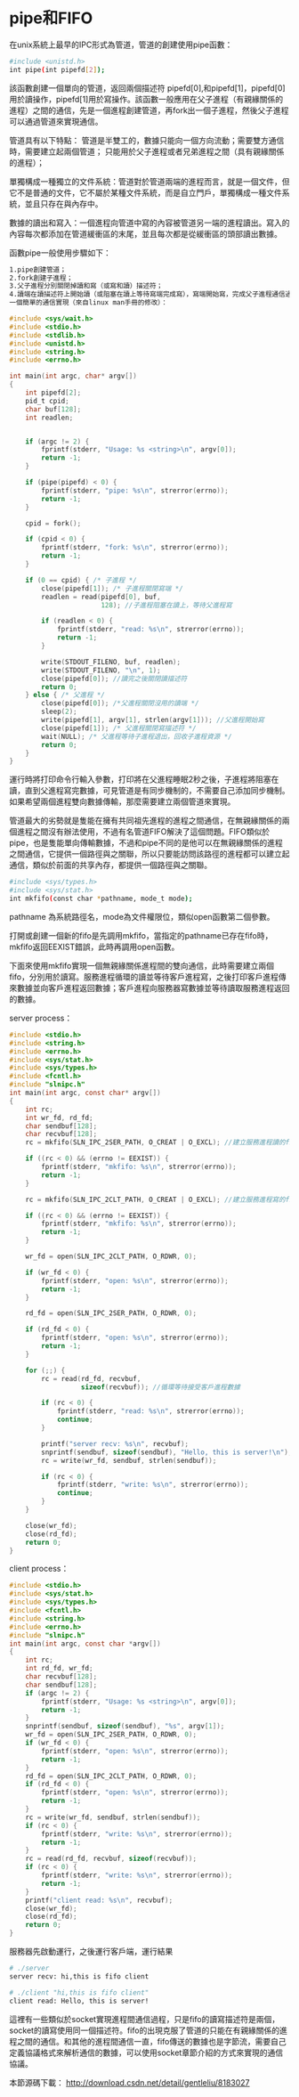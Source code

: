 # pipe和FIFO


在unix系統上最早的IPC形式為管道，管道的創建使用pipe函數：

```sh
#include <unistd.h>
int pipe(int pipefd[2]);
```

該函數創建一個單向的管道，返回兩個描述符 pipefd[0],和pipefd[1]，pipefd[0]用於讀操作，pipefd[1]用於寫操作。該函數一般應用在父子進程（有親緣關係的進程）之間的通信，先是一個進程創建管道，再fork出一個子進程，然後父子進程可以通過管道來實現通信。

管道具有以下特點：
管道是半雙工的，數據只能向一個方向流動；需要雙方通信時，需要建立起兩個管道；
只能用於父子進程或者兄弟進程之間（具有親緣關係的進程）；

單獨構成一種獨立的文件系統：管道對於管道兩端的進程而言，就是一個文件，但它不是普通的文件，它不屬於某種文件系統，而是自立門戶，單獨構成一種文件系統，並且只存在與內存中。

數據的讀出和寫入：一個進程向管道中寫的內容被管道另一端的進程讀出。寫入的內容每次都添加在管道緩衝區的末尾，並且每次都是從緩衝區的頭部讀出數據。


函數pipe一般使用步驟如下：

```sh
1.pipe創建管道；
2.fork創建子進程；
3.父子進程分別關閉掉讀和寫（或寫和讀）描述符；
4.讀端在讀描述符上開始讀（或阻塞在讀上等待寫端完成寫），寫端開始寫，完成父子進程通信過程。
一個簡單的通信實現（來自linux man手冊的修改）：
```


```c
#include <sys/wait.h>
#include <stdio.h>
#include <stdlib.h>
#include <unistd.h>
#include <string.h>
#include <errno.h>

int main(int argc, char* argv[])
{
    int pipefd[2];
    pid_t cpid;
    char buf[128];
    int readlen;


    if (argc != 2) {
        fprintf(stderr, "Usage: %s <string>\n", argv[0]);
        return -1;
    }

    if (pipe(pipefd) < 0) {
        fprintf(stderr, "pipe: %s\n", strerror(errno));
        return -1;
    }

    cpid = fork();

    if (cpid < 0) {
        fprintf(stderr, "fork: %s\n", strerror(errno));
        return -1;
    }

    if (0 == cpid) { /* 子進程 */
        close(pipefd[1]); /* 子進程關閉寫端 */
        readlen = read(pipefd[0], buf,
                       128); //子進程阻塞在讀上，等待父進程寫

        if (readlen < 0) {
            fprintf(stderr, "read: %s\n", strerror(errno));
            return -1;
        }

        write(STDOUT_FILENO, buf, readlen);
        write(STDOUT_FILENO, "\n", 1);
        close(pipefd[0]); //讀完之後關閉讀描述符
        return 0;
    } else { /* 父進程 */
        close(pipefd[0]); /*父進程關閉沒用的讀端 */
        sleep(2);
        write(pipefd[1], argv[1], strlen(argv[1])); //父進程開始寫
        close(pipefd[1]); /* 父進程關閉寫描述符 */
        wait(NULL); /* 父進程等待子進程退出，回收子進程資源 */
        return 0;
    }
}
```

運行時將打印命令行輸入參數，打印將在父進程睡眠2秒之後，子進程將阻塞在讀，直到父進程寫完數據，可見管道是有同步機制的，不需要自己添加同步機制。如果希望兩個進程雙向數據傳輸，那麼需要建立兩個管道來實現。

管道最大的劣勢就是隻能在擁有共同祖先進程的進程之間通信，在無親緣關係的兩個進程之間沒有辦法使用，不過有名管道FIFO解決了這個問題。FIFO類似於pipe，也是隻能單向傳輸數據，不過和pipe不同的是他可以在無親緣關係的進程之間通信，它提供一個路徑與之關聯，所以只要能訪問該路徑的進程都可以建立起通信，類似於前面的共享內存，都提供一個路徑與之關聯。

```sh
#include <sys/types.h>
#include <sys/stat.h>
int mkfifo(const char *pathname, mode_t mode);
```

pathname 為系統路徑名，mode為文件權限位，類似open函數第二個參數。

打開或創建一個新的fifo是先調用mkfifo，當指定的pathname已存在fifo時，mkfifo返回EEXIST錯誤，此時再調用open函數。

下面來使用mkfifo實現一個無親緣關係進程間的雙向通信，此時需要建立兩個fifo，分別用於讀寫。服務進程循環的讀並等待客戶進程寫，之後打印客戶進程傳來數據並向客戶進程返回數據；客戶進程向服務器寫數據並等待讀取服務進程返回的數據。

server process：


```c
#include <stdio.h>
#include <string.h>
#include <errno.h>
#include <sys/stat.h>
#include <sys/types.h>
#include <fcntl.h>
#include "slnipc.h"
int main(int argc, const char* argv[])
{
    int rc;
    int wr_fd, rd_fd;
    char sendbuf[128];
    char recvbuf[128];
    rc = mkfifo(SLN_IPC_2SER_PATH, O_CREAT | O_EXCL); //建立服務進程讀的fifo

    if ((rc < 0) && (errno != EEXIST)) {
        fprintf(stderr, "mkfifo: %s\n", strerror(errno));
        return -1;
    }

    rc = mkfifo(SLN_IPC_2CLT_PATH, O_CREAT | O_EXCL); //建立服務進程寫的fifo

    if ((rc < 0) && (errno != EEXIST)) {
        fprintf(stderr, "mkfifo: %s\n", strerror(errno));
        return -1;
    }

    wr_fd = open(SLN_IPC_2CLT_PATH, O_RDWR, 0);

    if (wr_fd < 0) {
        fprintf(stderr, "open: %s\n", strerror(errno));
        return -1;
    }

    rd_fd = open(SLN_IPC_2SER_PATH, O_RDWR, 0);

    if (rd_fd < 0) {
        fprintf(stderr, "open: %s\n", strerror(errno));
        return -1;
    }

    for (;;) {
        rc = read(rd_fd, recvbuf,
                  sizeof(recvbuf)); //循環等待接受客戶進程數據

        if (rc < 0) {
            fprintf(stderr, "read: %s\n", strerror(errno));
            continue;
        }

        printf("server recv: %s\n", recvbuf);
        snprintf(sendbuf, sizeof(sendbuf), "Hello, this is server!\n");
        rc = write(wr_fd, sendbuf, strlen(sendbuf));

        if (rc < 0) {
            fprintf(stderr, "write: %s\n", strerror(errno));
            continue;
        }
    }

    close(wr_fd);
    close(rd_fd);
    return 0;
}
```

client process：

```c
#include <stdio.h>
#include <sys/stat.h>
#include <sys/types.h>
#include <fcntl.h>
#include <string.h>
#include <errno.h>
#include "slnipc.h"
int main(int argc, const char *argv[])
{
    int rc;
    int rd_fd, wr_fd;
    char recvbuf[128];
    char sendbuf[128];
    if (argc != 2) {
        fprintf(stderr, "Usage: %s <string>\n", argv[0]);
        return -1;
    }
    snprintf(sendbuf, sizeof(sendbuf), "%s", argv[1]);
    wr_fd = open(SLN_IPC_2SER_PATH, O_RDWR, 0);
    if (wr_fd < 0) {
        fprintf(stderr, "open: %s\n", strerror(errno));
        return -1;
    }
    rd_fd = open(SLN_IPC_2CLT_PATH, O_RDWR, 0);
    if (rd_fd < 0) {
        fprintf(stderr, "open: %s\n", strerror(errno));
        return -1;
    }
    rc = write(wr_fd, sendbuf, strlen(sendbuf));
    if (rc < 0) {
        fprintf(stderr, "write: %s\n", strerror(errno));
        return -1;
    }
    rc = read(rd_fd, recvbuf, sizeof(recvbuf));
    if (rc < 0) {
        fprintf(stderr, "write: %s\n", strerror(errno));
        return -1;
    }
    printf("client read: %s\n", recvbuf);
    close(wr_fd);
    close(rd_fd);
    return 0;
}
```

服務器先啟動運行，之後運行客戶端，運行結果

```sh
# ./server 
server recv: hi,this is fifo client 
```

```sh
# ./client "hi,this is fifo client" 
client read: Hello, this is server! 
```


這裡有一些類似於socket實現進程間通信過程，只是fifo的讀寫描述符是兩個，socket的讀寫使用同一個描述符。fifo的出現克服了管道的只能在有親緣關係的進程之間的通信。和其他的進程間通信一直，fifo傳送的數據也是字節流，需要自己定義協議格式來解析通信的數據，可以使用socket章節介紹的方式來實現的通信協議。

本節源碼下載：
http://download.csdn.net/detail/gentleliu/8183027
